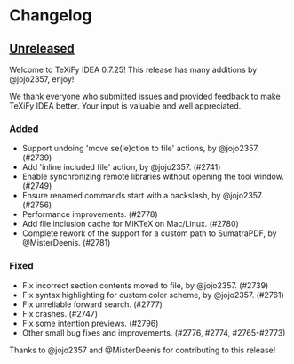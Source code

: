 # Changelog

## [Unreleased]

Welcome to TeXiFy IDEA 0.7.25! This release has many additions by @jojo2357, enjoy!

We thank everyone who submitted issues and provided feedback to make TeXiFy IDEA better.
Your input is valuable and well appreciated.

### Added
* Support undoing 'move se(le)ction to file' actions, by @jojo2357. (#2739)
* Add 'inline included file' action, by @jojo2357. (#2741)
* Enable synchronizing remote libraries without opening the tool window. (#2749)
* Ensure renamed commands start with a backslash, by @jojo2357. (#2756)
* Performance improvements. (#2778)
* Add file inclusion cache for MiKTeX on Mac/Linux. (#2780)
* Complete rework of the support for a custom path to SumatraPDF, by @MisterDeenis. (#2781)

### Fixed
* Fix incorrect section contents moved to file, by @jojo2357. (#2739)
* Fix syntax highlighting for custom color scheme, by @jojo2357. (#2761)
* Fix unreliable forward search. (#2777)
* Fix crashes. (#2747)
* Fix some intention previews. (#2796)
* Other small bug fixes and improvements. (#2776, #2774, #2765-#2773)

Thanks to @jojo2357 and @MisterDeenis for contributing to this release!

[Unreleased]: https://github.com/Hannah-Sten/TeXiFy-IDEA/commits
